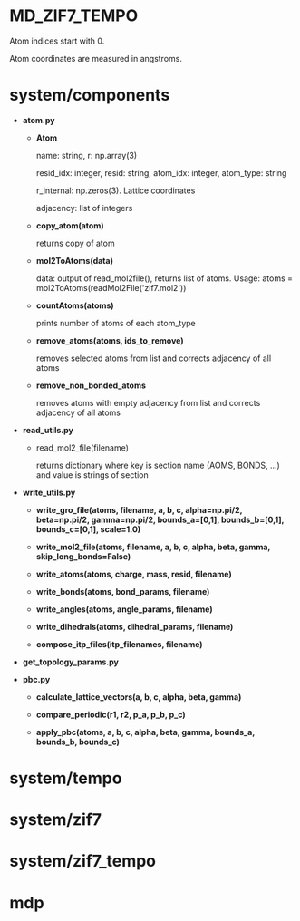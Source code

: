 # MD_ZIF7_TEMPO

Atom indices start with 0.

Atom coordinates are measured in angstroms.

# system/components

- **atom.py**
  - **Atom**

    name: string, r: np.array(3)
    
    resid_idx: integer, resid: string, atom_idx: integer, atom_type: string

    r_internal: np.zeros(3). Lattice coordinates

    adjacency: list of integers
    
  - **copy_atom(atom)**

    returns copy of atom
  
  - **mol2ToAtoms(data)**
 
    data: output of read_mol2file(), returns list of atoms. Usage: atoms = mol2ToAtoms(readMol2File('zif7.mol2'))

  - **countAtoms(atoms)**
 
    prints number of atoms of each atom_type

  - **remove_atoms(atoms, ids_to_remove)**

    removes selected atoms from list and corrects adjacency of all atoms

  - **remove_non_bonded_atoms**
 
    removes atoms with empty adjacency from list and corrects adjacency of all atoms

- **read_utils.py**
  
  - read_mol2_file(filename)
 
    returns dictionary where key is section name (AOMS, BONDS, ...) and value is strings of section
    
- **write_utils.py**

  - **write_gro_file(atoms, filename, a, b, c, alpha=np.pi/2, beta=np.pi/2, gamma=np.pi/2, bounds_a=[0,1], bounds_b=[0,1], bounds_c=[0,1], scale=1.0)**
 
  - **write_mol2_file(atoms, filename, a, b, c, alpha, beta, gamma, skip_long_bonds=False)**
 
  - **write_atoms(atoms, charge, mass, resid, filename)**
 
  - **write_bonds(atoms, bond_params, filename)**
 
  - **write_angles(atoms, angle_params, filename)**
 
  - **write_dihedrals(atoms, dihedral_params, filename)**
 
  - **compose_itp_files(itp_filenames, filename)**

- **get_topology_params.py**

- **pbc.py**

  - **calculate_lattice_vectors(a, b, c, alpha, beta, gamma)**
 
  - **compare_periodic(r1, r2, p_a, p_b, p_c)**
 
  - **apply_pbc(atoms, a, b, c, alpha, beta, gamma, bounds_a, bounds_b, bounds_c)**
# system/tempo

# system/zif7

# system/zif7_tempo

# mdp

